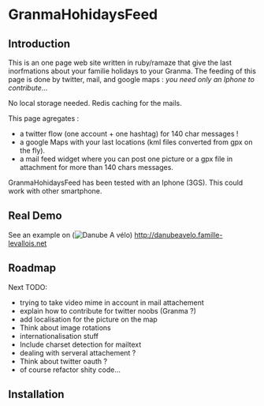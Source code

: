 GranmaHohidaysFeed
==================

Introduction
------------

This is an one page web site written in ruby/ramaze that give the last inorfmations about your familie holidays to your Granma.
The feeding of this page is done by twitter, mail, and google maps : _you need only an Iphone to contribute_...

No local storage needed. Redis caching for the mails.

This page agregates :

* a twitter flow (one account + one hashtag) for 140 char messages !
* a google Maps with your last locations (kml files converted from gpx on the fly).
* a mail feed widget where you can post one picture or a gpx file in attachment for more than 140 chars messages.

GranmaHohidaysFeed has been tested with an Iphone (3GS). 
This could work with other smartphone.

Real Demo
---------

See an example on (![Danube A vélo](http://danubeavelo.famille-levallois.net)) http://danubeavelo.famille-levallois.net

Roadmap
-------

Next TODO:

* trying to take video mime in account in mail attachement     
* explain how to contribute for twitter noobs (Granma ?)
* add localisation for the picture on the map
* Think about image rotations
* internationalisation stuff
* Include charset detection for mailtext
* dealing with serveral attachement ?
* Think about twitter oauth ?
* of course refactor shity code...



Installation
------------
